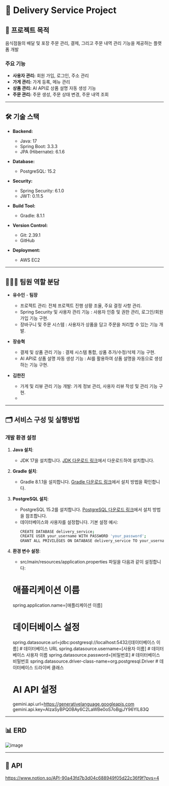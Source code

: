 # 🛵 Delivery Service Project

## 📌 프로젝트 목적
음식점들의 배달 및 포장 주문 관리, 결제, 그리고 주문 내역 관리 기능을 제공하는 플랫폼 개발

### 주요 기능
- **사용자 관리:** 회원 가입, 로그인, 주소 관리
- **가게 관리:** 가게 등록, 메뉴 관리
- **상품 관리:** AI API로 상품 설명 자동 생성 기능
- **주문 관리:** 주문 생성, 주문 상태 변경, 주문 내역 조회
---

## 🛠 기술 스택
- **Backend:** 
  - Java: 17
  - Spring Boot: 3.3.3
  - JPA (Hibernate): 6.1.6

- **Database:** 
  - PostgreSQL: 15.2

- **Security:** 
  - Spring Security: 6.1.0
  - JWT: 0.11.5

- **Build Tool:** 
  - Gradle: 8.1.1

- **Version Control:** 
  - Git: 2.39.1
  - GitHub
    
- **Deployment:**
  - AWS EC2

---

## 🧑‍🤝‍🧑 팀원 역할 분담
- **유수인** - **팀장**
  - 프로젝트 관리: 전체 프로젝트 진행 상황 조율, 주요 결정 사항 관리.
  - Spring Security 및 사용자 관리 기능 : 사용자 인증 및 권한 관리, 로그인/회원가입 기능 구현.
  - 장바구니 및 주문 시스템 : 사용자가 상품을 담고 주문을 처리할 수 있는 기능 개발.

- **장숭혁**
  - 결제 및 상품 관리 기능 : 결제 시스템 통합, 상품 추가/수정/삭제 기능 구현.
  - AI API로 상품 설명 자동 생성 기능 : AI를 활용하여 상품 설명을 자동으로 생성하는 기능 구현.

- **김한진**
  - 가게 및 리뷰 관리 기능 개발: 가게 정보 관리, 사용자 리뷰 작성 및 관리 기능 구현.
  - 
---

## 🗂 서비스 구성 및 실행방법
### 개발 환경 설정

1. **Java 설치**:
   - JDK 17을 설치합니다. [JDK 다운로드 링크](https://jdk.java.net/17)에서 다운로드하여 설치합니다.

2. **Gradle 설치**:
   - Gradle 8.1.1을 설치합니다. [Gradle 다운로드 링크](https://gradle.org/install/)에서 설치 방법을 확인합니다.

3. **PostgreSQL 설치**:
   - PostgreSQL 15.2를 설치합니다. [PostgreSQL 다운로드 링크](https://www.postgresql.org/download/)에서 설치 방법을 참조합니다.
   - 데이터베이스와 사용자를 설정합니다. 기본 설정 예시:
     ```bash
     CREATE DATABASE delivery_service;
     CREATE USER your_username WITH PASSWORD 'your_password';
     GRANT ALL PRIVILEGES ON DATABASE delivery_service TO your_username;
     ```

4. **환경 변수 설정**:
     - src/main/resources/application.properties 파일을 다음과 같이 설정합니다:
    # 애플리케이션 이름
    spring.application.name=[애플리케이션 이름]
    
    # 데이터베이스 설정
    spring.datasource.url=jdbc:postgresql://localhost:5432/[데이터베이스 이름]  # 데이터베이스 URL
    spring.datasource.username=[사용자 이름]  # 데이터베이스 사용자 이름
    spring.datasource.password=[비밀번호]  # 데이터베이스 비밀번호
    spring.datasource.driver-class-name=org.postgresql.Driver  # 데이터베이스 드라이버 클래스
    
    # AI API 설정
    gemini.api.url=https://generativelanguage.googleapis.com
    gemini.api.key=AIzaSyBPQ0BAy6C2LaWBe0oS7oBgjJY96YlL83Q

---


## 📊 ERD

![image](https://github.com/user-attachments/assets/d8af53dd-957f-47e7-927b-a5bb12f869ef)

---

## 📜 API
https://www.notion.so/API-90a43fd7b3d04c688949f05d22c36f9f?pvs=4













